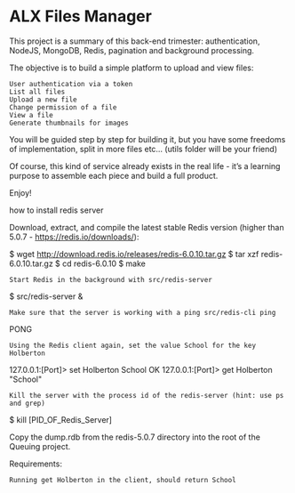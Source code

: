 # ALX Files Manager
This project is a summary of this back-end trimester: authentication, NodeJS, MongoDB, Redis, pagination and background processing.

The objective is to build a simple platform to upload and view files:

    User authentication via a token
    List all files
    Upload a new file
    Change permission of a file
    View a file
    Generate thumbnails for images

You will be guided step by step for building it, but you have some freedoms of implementation, split in more files etc… (utils folder will be your friend)

Of course, this kind of service already exists in the real life - it’s a learning purpose to assemble each piece and build a full product.

Enjoy!


how to install redis server

Download, extract, and compile the latest stable Redis version (higher than 5.0.7 - https://redis.io/downloads/):

$ wget http://download.redis.io/releases/redis-6.0.10.tar.gz
$ tar xzf redis-6.0.10.tar.gz
$ cd redis-6.0.10
$ make

    Start Redis in the background with src/redis-server

$ src/redis-server &

    Make sure that the server is working with a ping src/redis-cli ping

PONG

    Using the Redis client again, set the value School for the key Holberton

127.0.0.1:[Port]> set Holberton School
OK
127.0.0.1:[Port]> get Holberton
"School"

    Kill the server with the process id of the redis-server (hint: use ps and grep)

$ kill [PID_OF_Redis_Server]

Copy the dump.rdb from the redis-5.0.7 directory into the root of the Queuing project.

Requirements:

    Running get Holberton in the client, should return School

